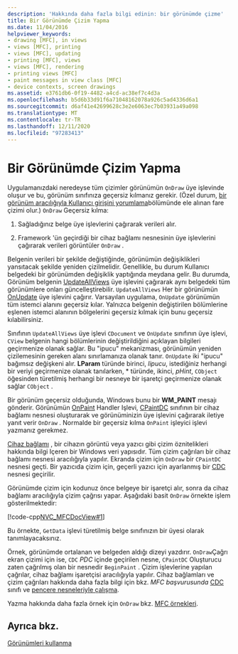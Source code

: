 ```yaml
---
description: 'Hakkında daha fazla bilgi edinin: bir görünümde çizme'
title: Bir Görünümde Çizim Yapma
ms.date: 11/04/2016
helpviewer_keywords:
- drawing [MFC], in views
- views [MFC], printing
- views [MFC], updating
- printing [MFC], views
- views [MFC], rendering
- printing views [MFC]
- paint messages in view class [MFC]
- device contexts, screen drawings
ms.assetid: e3761db6-0f19-4482-a4cd-ac38ef7c4d3a
ms.openlocfilehash: b5d6b33d91f6a71048162078a926c5ad4336d6a1
ms.sourcegitcommit: d6af41e42699628c3e2e6063ec7b03931a49a098
ms.translationtype: MT
ms.contentlocale: tr-TR
ms.lasthandoff: 12/11/2020
ms.locfileid: "97283413"
---
```

# <a name="drawing-in-a-view"></a>Bir Görünümde Çizim Yapma

Uygulamanızdaki neredeyse tüm çizimler görünümün `OnDraw` üye işlevinde oluşur ve bu, görünüm sınıfınıza geçersiz kılmanız gerekir. (Özel durum, [bir görünüm aracılığıyla Kullanıcı girişini yorumlama](interpreting-user-input-through-a-view.md)bölümünde ele alınan fare çizimi olur.) `OnDraw` Geçersiz kılma:

1. Sağladığınız belge üye işlevlerini çağırarak verileri alır.

1. Framework 'ün geçirdiği bir cihaz bağlamı nesnesinin üye işlevlerini çağırarak verileri görüntüler `OnDraw` .

Belgenin verileri bir şekilde değiştiğinde, görünümün değişiklikleri yansıtacak şekilde yeniden çizilmelidir. Genellikle, bu durum Kullanıcı belgedeki bir görünümden değişiklik yaptığında meydana gelir. Bu durumda, Görünüm belgenin [UpdateAllViews](reference/cdocument-class.md#updateallviews) üye işlevini çağırarak aynı belgedeki tüm görünümlere onları güncelleştirebilir. `UpdateAllViews` Her bir görünümün [OnUpdate](reference/cview-class.md#onupdate) üye işlevini çağırır. Varsayılan uygulama, `OnUpdate` görünümün tüm istemci alanını geçersiz kılar. Yalnızca belgenin değiştirilen bölümlerine eşlenen istemci alanının bölgelerini geçersiz kılmak için bunu geçersiz kılabilirsiniz.

Sınıfının `UpdateAllViews` üye işlevi `CDocument` ve `OnUpdate` sınıfının üye işlevi, `CView` belgenin hangi bölümlerinin değiştirildiğini açıklayan bilgileri geçirmenize olanak sağlar. Bu "ipucu" mekanizması, görünümün yeniden çizilemesinin gereken alanı sınırlamanıza olanak tanır. `OnUpdate` iki "ipucu" bağımsız değişkeni alır. **LParam** türünde birinci, *lipucu*, istediğiniz herhangi bir veriyi geçirmenize olanak tanılarken, * türünde, ikinci, *pHint*, `CObject` öğesinden türetilmiş herhangi bir nesneye bir işaretçi geçirmenize olanak sağlar `CObject` .

Bir görünüm geçersiz olduğunda, Windows bunu bir **WM_PAINT** mesajı gönderir. Görünümün [OnPaint](reference/cwnd-class.md#onpaint) Handler Işlevi, [CPaintDC](reference/cpaintdc-class.md) sınıfının bir cihaz bağlamı nesnesi oluşturarak ve görünüminizin üye işlevini çağırarak iletiye yanıt verir `OnDraw` . Normalde bir geçersiz kılma `OnPaint` işleyici işlevi yazmanız gerekmez.

[Cihaz bağlamı](device-contexts.md) , bir cihazın görüntü veya yazıcı gibi çizim öznitelikleri hakkında bilgi Içeren bir Windows veri yapısıdır. Tüm çizim çağrıları bir cihaz bağlamı nesnesi aracılığıyla yapılır. Ekranda çizim için `OnDraw` bir `CPaintDC` nesnesi geçti. Bir yazıcıda çizim için, geçerli yazıcı için ayarlanmış bir [CDC](reference/cdc-class.md) nesnesi geçirilir.

Görünümde çizim için kodunuz önce belgeye bir işaretçi alır, sonra da cihaz bağlamı aracılığıyla çizim çağrısı yapar. Aşağıdaki basit `OnDraw` örnekte işlem gösterilmektedir:

[!code-cpp[NVC_MFCDocView#1](codesnippet/cpp/drawing-in-a-view_1.cpp)]

Bu örnekte, `GetData` işlevi türetilmiş belge sınıfınızın bir üyesi olarak tanımlayacaksınız.

Örnek, görünümde ortalanan ve belgeden aldığı dizeyi yazdırır. `OnDraw`Çağrı ekran çizimi için ise, `CDC` *PDC* içinde geçirilen nesne, `CPaintDC` Oluşturucu zaten çağrılmış olan bir nesnedir `BeginPaint` . Çizim işlevlerine yapılan çağrılar, cihaz bağlamı işaretçisi aracılığıyla yapılır. Cihaz bağlamları ve çizim çağrıları hakkında daha fazla bilgi için bkz. *MFC başvurusunda* [CDC](reference/cdc-class.md) sınıfı ve [pencere nesneleriyle çalışma](working-with-window-objects.md).

Yazma hakkında daha fazla örnek için `OnDraw` bkz. [MFC örnekleri](../overview/visual-cpp-samples.md#mfc-samples).

## <a name="see-also"></a>Ayrıca bkz.

[Görünümleri kullanma](using-views.md)
